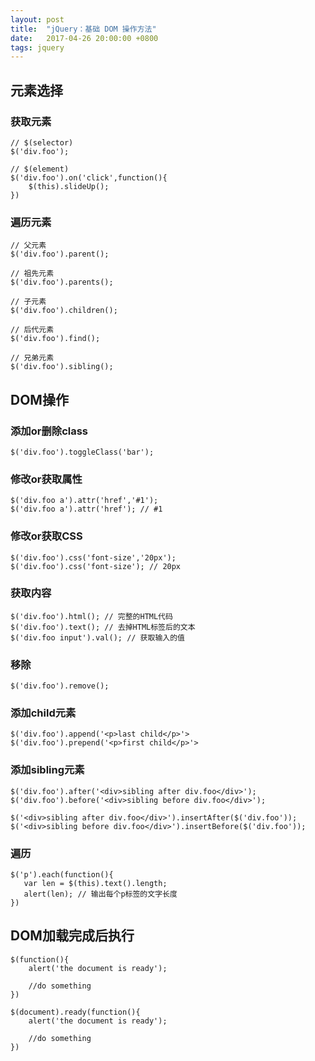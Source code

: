 ```yaml
---
layout: post
title:  "jQuery：基础 DOM 操作方法"
date:   2017-04-26 20:00:00 +0800
tags: jquery
---
```


## 元素选择

### 获取元素

```
// $(selector)
$('div.foo');

// $(element)
$('div.foo').on('click',function(){
    $(this).slideUp();
})
```

### 遍历元素

```
// 父元素
$('div.foo').parent();

// 祖先元素
$('div.foo').parents();

// 子元素
$('div.foo').children();

// 后代元素
$('div.foo').find();

// 兄弟元素
$('div.foo').sibling();
```

## DOM操作

### 添加or删除class

```
$('div.foo').toggleClass('bar');
```

### 修改or获取属性

```
$('div.foo a').attr('href','#1');
$('div.foo a').attr('href'); // #1
```

### 修改or获取CSS

```
$('div.foo').css('font-size','20px');
$('div.foo').css('font-size'); // 20px
```

### 获取内容

```
$('div.foo').html(); // 完整的HTML代码
$('div.foo').text(); // 去掉HTML标签后的文本
$('div.foo input').val(); // 获取输入的值
```

### 移除

```
$('div.foo').remove();
```

### 添加child元素

```
$('div.foo').append('<p>last child</p>'>
$('div.foo').prepend('<p>first child</p>'>
```

### 添加sibling元素

```
$('div.foo').after('<div>sibling after div.foo</div>');
$('div.foo').before('<div>sibling before div.foo</div>');

$('<div>sibling after div.foo</div>').insertAfter($('div.foo'));
$('<div>sibling before div.foo</div>').insertBefore($('div.foo'));
```

### 遍历

```
$('p').each(function(){
   var len = $(this).text().length;
   alert(len); // 输出每个p标签的文字长度
})
```

## DOM加载完成后执行

```
$(function(){
    alert('the document is ready');

    //do something
})

$(document).ready(function(){
    alert('the document is ready');

    //do something
})
```




